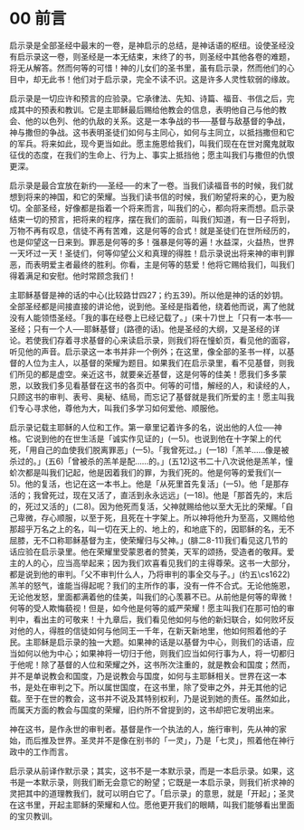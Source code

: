 # 00 前言


启示录是全部圣经中最末的一卷，是神启示的总结，是神话语的枢纽。设使圣经没有启示录这一卷，则圣经是一本无结束，末终了的书，则圣经中其他各卷的难题，将无从解答。然而何等的可惜！神的儿女们的圣书里，虽有启示录，然而他们的心目中，却无此书！他们对于启示录，完全不读不识。这是许多人灵性软弱的缘故。

启示录是一切应许和预言的应验录。它承律法、先知、诗篇、福音、书信之后，完成其中的预表和教训。它是主耶稣最后赐给他教会的信息，表明他自己与他的教会、他的以色列、他的仇敌的关系。这是一本争战的书──基督与敌基督的争战，神与撒但的争战。这书表明圣徒们如何与主同心，如何与主同立，以抵挡撒但和它的军兵。将来如此，现今更当如此。愿主施恩给我们，叫我们现在在世对魔鬼就取征伐的态度，在我们的生命上、行为上、事实上抵挡他；愿主叫我们与撒但的仇恨更深。

启示录是最合宜放在新约──圣经──的末了一卷。当我们读福音书的时候，我们就想到将来的神国，和它的荣耀。当我们读书信的时候，我们盼望将来的心，更为殷切。全部圣经，好像都是指着一个将来而言，叫我们的心，都向将来而想。启示录结束一切的预言，把将来的程序，摆在我们的面前，叫我们知道，有一日子将到，万物不再有叹息，信徒不再有苦难，这是何等的合式！就是圣徒们在世所经历的，也是仰望这一日来到。罪恶是何等的多！强暴是何等的遍！水益深，火益热，世界一天坏过一天！圣徒们，何等仰望公义和真理的得胜！启示录说出将来神的审判罪恶，而表明爱主者最终的胜利。你看，主是何等的慈爱！他将它赐给我们，叫我们得着满足和安慰。他时常顾念我们！

主耶稣基督是神的话的中心(比较路廿四27；约五39)。所以他是神的话的妙钥。全部圣经都是间接直接的讲论他，说到他。圣经是指着他，绕着他而说，离了他就没有人能领悟圣经。「我的事在经卷上已经记载了。」(来十7)世上「只有一本书──圣经；只有一个人──耶稣基督」(路德的话)。他是圣经的大纲，又是圣经的详论。若使我们存着寻求基督的心来读启示录，则我们将在憧蚧页，看见他的面容，听见他的声音。启示录这一本书并非一个例外；在这里，像全部的圣书一样，以基督的人位为主人，以基督的荣耀为题目。如果我们在启示录里，看不见基督，则我们所见的都是虚空。亲近这书，就要亲近基督，这是何等的佳美！愿我们多多蒙恩，以致我们多见看基督在这书的各页中。何等的可惜，解经的人，和读经的人，只顾这书的审判、表号、奥秘、结局，而忘记了基督就是我们所爱的主！愿主叫我们专心寻求他，尊他为大，叫我们多学习如何爱他、顺服他。

启示录记载主耶稣的人位和工作。第一章里记着许多的名，说出他的人位──神格。它说到他的在世生活是「诚实作见证的」(一5)。也说到他在十字架上的代死，「用自己的血使我们脱离罪恶」(一5)。「我曾死过。」(一18)「羔羊……像是被杀过的。」(五6)「曾被杀的羔羊是配……的。」(五12)这书二十八次说他是羔羊，憧蚧次都是叫我们记起，他是因着我们的罪，为我们死的。他是何等的爱我们(一5)。他的复活，也记在这一本书上。他是「从死里首先复活」(一5)。他「是那存活的；我曾死过，现在又活了，直活到永永远远」(一18)。他是「那首先的，末后的，死过又活的」(二8)。因为他死而复活，父神就赐给他以至大无比的荣耀。「自己卑微，存心顺服，以至于死，且死在十字架上。所以神将他升为至高，又赐给他那超乎万名之上的名，叫一切在天上的、地上的，和地底下的，因耶稣的名，无不屈膝，无不口称耶稣基督为主，使荣耀归与父神。」(腓二8-11)我们看见这几节的话应验在启示录里。他在荣耀里受蒙恩者的赞美，天军的颂扬，受造者的敬拜。爱主的人的心，应当高举起来；因为我们欢喜看见我们的主得尊荣。这书一大部分，都是说到他的审判。「父不审判什么人，乃将审判的事全交与子。」(约五\cs1622)羔羊的怒气，谁能当得起呢？我们的主所作的事，没有一件不合式。无论他施恩，无论他发怒，里面都满着他的佳美，叫我们的心羡慕不已。从前他是何等的卑微！何等的受人欺悔藐视！但是，如今他是何等的威严荣耀！愿主叫我们在那可怕的审判中，看出主的可敬来！十九章后，我们看见他如何与他的新妇联合，如何败坏反对他的人，得胜的信徒如何与他同王一千年，在新天新地里，他如何照着他的子民。主耶稣是启示录的独一大题。如果神的话是以基督为中心，则我们的话语，应当如何以他为中心；如果神将一切归于他，则我们应当如何行事为人，将一切都归于他呢！除了基督的人位和荣耀之外，这书所次注重的，就是教会和国度；然而，并不是单说教会和国度，乃是说教会与国度，如何与主耶稣相关。世界在这一本书，是处在审判之下。所以属世国度，在这书里，除了受审之外，并无其他的记载。至于在世的教会，这书并不说及其特别权利，乃是说到她的责任。虽然如此，而属天方面的教会与国度的荣耀，旧约所不曾提到的，这书却把它发明出来。

神在这书，是作永世的审判者。基督是作一个执法的人，施行审判，先从神的家始，而后推及世界。圣灵并不是像在别书的「一灵」，乃是「七灵」，照着他在神行政中的工作而言。

启示录从前译作默示录；其实，这书不是一本默示录，而是一本启示录。如果，这书是一本默示录，则我们断无会意它的盼望；它既是一本启示录，则我们祈求神的灵把其中的道理教我们，就可以明白它了。「启示录」的意思，就是「开起」；圣灵在这书里，开起主耶稣的荣耀和人位。愿他更开我们的眼睛，叫我们能够看出里面的宝贝教训。
